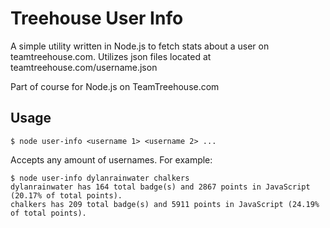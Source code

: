 # Treehouse User Info

A simple utility written in Node.js to fetch stats about a user on teamtreehouse.com.
Utilizes json files located at teamtreehouse.com/username.json

Part of course for Node.js on TeamTreehouse.com

## Usage
    $ node user-info <username 1> <username 2> ...
 Accepts any amount of usernames. For example:

    $ node user-info dylanrainwater chalkers
    dylanrainwater has 164 total badge(s) and 2867 points in JavaScript (20.17% of total points).
    chalkers has 209 total badge(s) and 5911 points in JavaScript (24.19% of total points).
